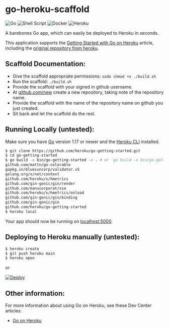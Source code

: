 
# go-heroku-scaffold

![Go](https://img.shields.io/badge/go-%2300ADD8.svg?style=for-the-badge&logo=go&logoColor=white)
![Shell Script](https://img.shields.io/badge/shell_script-%23121011.svg?style=for-the-badge&logo=gnu-bash&logoColor=white)
![Docker](https://img.shields.io/badge/docker-%230db7ed.svg?style=for-the-badge&logo=docker&logoColor=white)
![Heroku](https://img.shields.io/badge/heroku-%23430098.svg?style=for-the-badge&logo=heroku&logoColor=white)

A barebones Go app, which can easily be deployed to Heroku in seconds.

This application supports the [Getting Started with Go on Heroku](https://devcenter.heroku.com/articles/getting-started-with-go) article, including the [original repository from heroku](https://github.com/heroku/go-getting-started).


## Scaffold Documentation:

- Give the scaffold appropriate permissions:
    ```sudo chmod +x ./build.sh```
- Run the scaffold:
    ```./build.sh```
- Provide the scaffold with your signed in github username.
- At [github.com/new](https://github.com/new) create a new repository, taking note of the repository name.
- Provide the scaffold with the name of the repository name on github you just created.
- Sit back and let the scaffold do the rest.


## Running Locally (untested):

Make sure you have [Go](http://golang.org/doc/install) version 1.17 or newer and the [Heroku CLI](https://devcenter.heroku.com/articles/heroku-cli) installed.

```sh
$ git clone https://github.com/heroku/go-getting-started.git
$ cd go-getting-started
$ go build -o bin/go-getting-started -v . # or `go build -o bin/go-getting-started.exe -v .` in git bash
github.com/mattn/go-colorable
gopkg.in/bluesuncorp/validator.v5
golang.org/x/net/context
github.com/heroku/x/hmetrics
github.com/gin-gonic/gin/render
github.com/manucorporat/sse
github.com/heroku/x/hmetrics/onload
github.com/gin-gonic/gin/binding
github.com/gin-gonic/gin
github.com/heroku/go-getting-started
$ heroku local
```

Your app should now be running on [localhost:5000](http://localhost:5000/).

## Deploying to Heroku manually (untested):

```sh
$ heroku create
$ git push heroku main
$ heroku open
```

or

[![Deploy](https://www.herokucdn.com/deploy/button.png)](https://heroku.com/deploy)


## Other information:

For more information about using Go on Heroku, see these Dev Center articles:

- [Go on Heroku](https://devcenter.heroku.com/categories/go)
